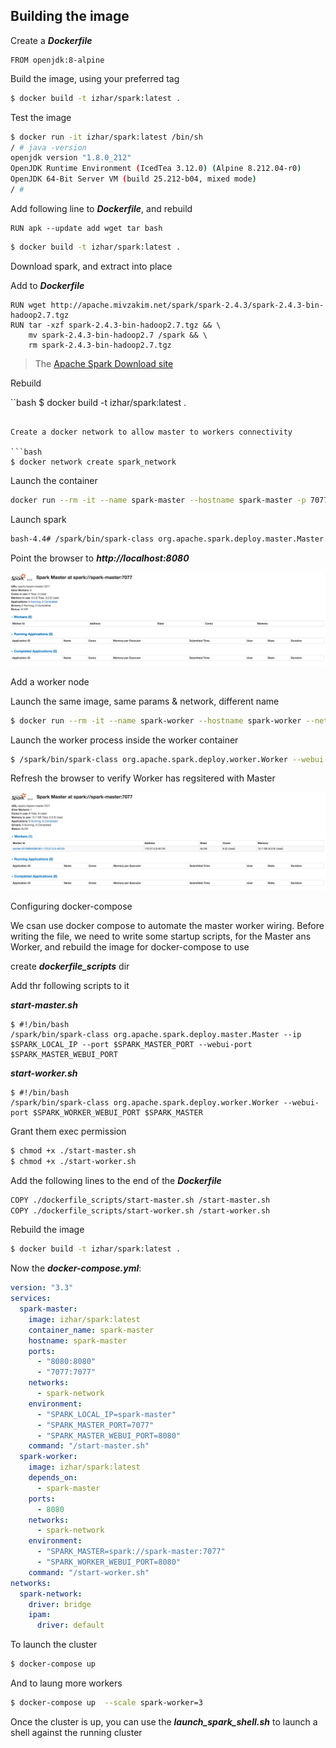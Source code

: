 ## Building the image  

Create a ***Dockerfile***  

```docker
FROM openjdk:8-alpine
```
Build the image, using your preferred tag  

```bash
$ docker build -t izhar/spark:latest .
```  

Test the image  

```bash
$ docker run -it izhar/spark:latest /bin/sh
/ # java -version
openjdk version "1.8.0_212"
OpenJDK Runtime Environment (IcedTea 3.12.0) (Alpine 8.212.04-r0)
OpenJDK 64-Bit Server VM (build 25.212-b04, mixed mode)
/ #
```  

Add following line to ***Dockerfile***, and rebuild  

```docker
RUN apk --update add wget tar bash
```  

```bash
$ docker build -t izhar/spark:latest .
```  

Download spark, and extract into place  

Add to ***Dockerfile***  

```docker  
RUN wget http://apache.mivzakim.net/spark/spark-2.4.3/spark-2.4.3-bin-hadoop2.7.tgz
RUN tar -xzf spark-2.4.3-bin-hadoop2.7.tgz && \
    mv spark-2.4.3-bin-hadoop2.7 /spark && \
    rm spark-2.4.3-bin-hadoop2.7.tgz
```  
> The [Apache Spark Download site](https://spark.apache.org/downloads.html)  

Rebuild  

``bash
$ docker build -t izhar/spark:latest .
```  

Create a docker network to allow master to workers connectivity  

```bash
$ docker network create spark_network
```  

Launch the container   

```bash
docker run --rm -it --name spark-master --hostname spark-master -p 7077:7077 -p 8080:8080 --network spark_network izhar/spark:latest /bin/bash
```  

Launch spark  

```bash
bash-4.4# /spark/bin/spark-class org.apache.spark.deploy.master.Master --ip `hostname` --port 7077 --webui-port 8080
```  

Point the browser to ***http://localhost:8080***  

![](./images/spark_welcome_vanilla.png)  

Add a worker node  

Launch the same image, same params & network, different name  

```bash
$ docker run --rm -it --name spark-worker --hostname spark-worker --network spark_network izhar/spark:latest /bin/bash
```  

Launch the worker process inside the worker container  

```bash
$ /spark/bin/spark-class org.apache.spark.deploy.worker.Worker --webui-port 8080 spark://spark-master:7077
```  

Refresh the browser to verify Worker has regsitered with Master  

![](./images/spark_with_worker.png)  

Configuring docker-compose  

We csan use docker compose to automate the master worker wiring. Before writing the file, we need to write some startup scripts, for the Master ans Worker, and rebuild the image for docker-compose to use  

create ***dockerfile_scripts*** dir  

Add thr following scripts to it  

***start-master.sh***  
```bin
$ #!/bin/bash
/spark/bin/spark-class org.apache.spark.deploy.master.Master --ip $SPARK_LOCAL_IP --port $SPARK_MASTER_PORT --webui-port $SPARK_MASTER_WEBUI_PORT
```  

***start-worker.sh***  
```bin
$ #!/bin/bash
/spark/bin/spark-class org.apache.spark.deploy.worker.Worker --webui-port $SPARK_WORKER_WEBUI_PORT $SPARK_MASTER
```  

Grant them exec permission  

```bash
$ chmod +x ./start-master.sh
$ chmod +x ./start-worker.sh
```  

Add the following lines to the end of the ***Dockerfile***  

```bash
COPY ./dockerfile_scripts/start-master.sh /start-master.sh
COPY ./dockerfile_scripts/start-worker.sh /start-worker.sh
```  

Rebuild the image  

```bash  
$ docker build -t izhar/spark:latest .
```

Now the ***docker-compose.yml***:  

```yaml
version: "3.3"
services:
  spark-master:
    image: izhar/spark:latest
    container_name: spark-master
    hostname: spark-master
    ports:
      - "8080:8080"
      - "7077:7077"
    networks:
      - spark-network
    environment:
      - "SPARK_LOCAL_IP=spark-master"
      - "SPARK_MASTER_PORT=7077"
      - "SPARK_MASTER_WEBUI_PORT=8080"
    command: "/start-master.sh"
  spark-worker:
    image: izhar/spark:latest
    depends_on:
      - spark-master
    ports:
      - 8080
    networks:
      - spark-network
    environment:
      - "SPARK_MASTER=spark://spark-master:7077"
      - "SPARK_WORKER_WEBUI_PORT=8080"
    command: "/start-worker.sh"
networks:
  spark-network:
    driver: bridge
    ipam:
      driver: default
```  

To launch the cluster  

```bash  
$ docker-compose up
```  

And to laung more workers  

```bash  
$ docker-compose up  --scale spark-worker=3
```  

Once the cluster is up, you can use the ***launch_spark_shell.sh*** to launch a shell against the running cluster  

